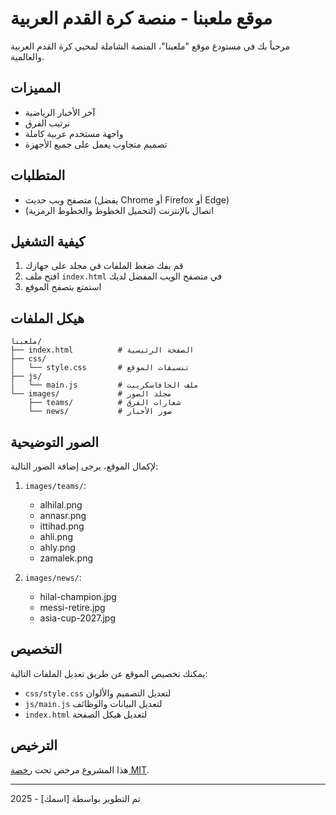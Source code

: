# موقع ملعبنا - منصة كرة القدم العربية

مرحباً بك في مستودع موقع "ملعبنا"، المنصة الشاملة لمحبي كرة القدم العربية والعالمية.

## المميزات

- آخر الأخبار الرياضية
- ترتيب الفرق
- واجهة مستخدم عربية كاملة
- تصميم متجاوب يعمل على جميع الأجهزة

## المتطلبات

- متصفح ويب حديث (يفضل Chrome أو Firefox أو Edge)
- اتصال بالإنترنت (لتحميل الخطوط والخطوط الرمزية)

## كيفية التشغيل

1. قم بفك ضغط الملفات في مجلد على جهازك
2. افتح ملف `index.html` في متصفح الويب المفضل لديك
3. استمتع بتصفح الموقع

## هيكل الملفات

```
ملعبنا/
├── index.html          # الصفحة الرئيسية
├── css/
│   └── style.css       # تنسيقات الموقع
├── js/
│   └── main.js         # ملف الجافاسكريبت
└── images/             # مجلد الصور
    ├── teams/          # شعارات الفرق
    └── news/           # صور الأخبار
```

## الصور التوضيحية

لإكمال الموقع، يرجى إضافة الصور التالية:

1. `images/teams/`:
   - alhilal.png
   - annasr.png
   - ittihad.png
   - ahli.png
   - ahly.png
   - zamalek.png

2. `images/news/`:
   - hilal-champion.jpg
   - messi-retire.jpg
   - asia-cup-2027.jpg

## التخصيص

يمكنك تخصيص الموقع عن طريق تعديل الملفات التالية:

- `css/style.css` لتعديل التصميم والألوان
- `js/main.js` لتعديل البيانات والوظائف
- `index.html` لتعديل هيكل الصفحة

## الترخيص

هذا المشروع مرخص تحت [رخصة MIT](LICENSE).

---

تم التطوير بواسطة [اسمك] - 2025

